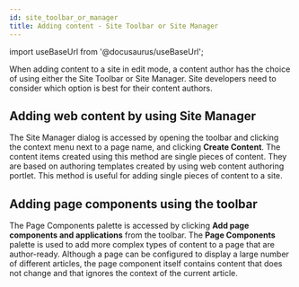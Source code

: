 ```yaml
---
id: site_toolbar_or_manager
title: Adding content - Site Toolbar or Site Manager
---
```

import useBaseUrl from '@docusaurus/useBaseUrl';



When adding content to a site in edit mode, a content author has the choice of using either the Site Toolbar or Site Manager. Site developers need to consider which option is best for their content authors.

## Adding web content by using Site Manager

The Site Manager dialog is accessed by opening the toolbar and clicking the context menu next to a page name, and clicking **Create Content**. The content items created using this method are single pieces of content. They are based on authoring templates created by using web content authoring portlet. This method is useful for adding single pieces of content to a site.

## Adding page components using the toolbar

The Page Components palette is accessed by clicking **Add page components and applications** from the toolbar. The **Page Components** palette is used to add more complex types of content to a page that are author-ready. Although a page can be configured to display a large number of different articles, the page component itself contains content that does not change and that ignores the context of the current article.

